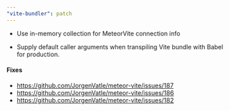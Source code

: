 ```yaml
---
"vite-bundler": patch
---
```


- Use in-memory collection for MeteorVite connection info

- Supply default caller arguments when transpiling Vite bundle with Babel for production.


#### Fixes
- https://github.com/JorgenVatle/meteor-vite/issues/187
- https://github.com/JorgenVatle/meteor-vite/issues/186
- https://github.com/JorgenVatle/meteor-vite/issues/182